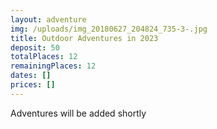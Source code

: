 ```yaml
---
layout: adventure
img: /uploads/img_20180627_204824_735-3-.jpg
title: Outdoor Adventures in 2023
deposit: 50
totalPlaces: 12
remainingPlaces: 12
dates: []
prices: []
---
```

A﻿dventures will be added shortly